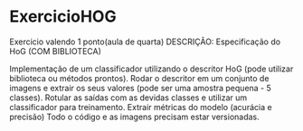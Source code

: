 # ExercicioHOG
Exercicio valendo 1 ponto(aula de quarta)
DESCRIÇÃO:
Especificação do HoG (COM BIBLIOTECA)

 Implementação de um classificador utilizando o descritor HoG (pode utilizar biblioteca ou métodos prontos). 
Rodar o descritor em um conjunto de imagens e extrair os seus valores (pode ser uma amostra pequena - 5 classes).
Rotular as saídas com as devidas classes e utilizar um classificador para treinamento.
Extrair métricas do modelo (acurácia e precisão)
Todo o código e as imagens precisam estar versionadas.
